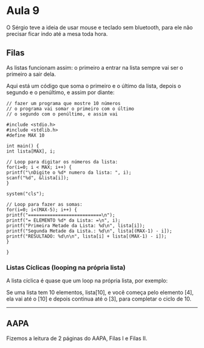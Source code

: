 # Aula 9

O Sérgio teve a ideia de usar mouse e teclado sem bluetooth, para ele não precisar ficar indo até a mesa toda hora.

## Filas
As listas funcionam assim: o primeiro a entrar na lista sempre vai ser o primeiro a sair dela.

Aqui está um código que soma o primeiro e o último da lista, depois o segundo e o penúltimo, e assim por diante:

```
// fazer um programa que mostre 10 números
// o programa vai somar o primeiro com o último
// o segundo com o penúltimo, e assim vai

#include <stdio.h>
#include <stdlib.h>
#define MAX 10

int main() {
int lista[MAX], i;

// Loop para digitar os números da lista:
for(i=0; i < MAX; i++) {
printf("\nDigite o %d* numero da lista: ", i);
scanf("%d", &lista[i]);
}

system("cls");

// Loop para fazer as somas:
for(i=0; i<(MAX-5); i++) {
printf("===========================\n");
printf("= ELEMENTO %d* da Lista: =\n", i);
printf("Primeira Metade da Lista: %d\n", lista[i]);
printf("Segunda Metade da Lista.: %d\n", lista[(MAX-1) - i]);
printf("RESULTADO: %d\n\n", lista[i] + lista[(MAX-1) - i]);
}

}
```

### Listas Cíclicas (looping na própria lista)

A lista cíclica é quase que um loop na própria lista, por exemplo:

Se uma lista tem 10 elementos, lista[10], e você começa pelo elemento [4], ela vai até o [10] e depois continua até o [3], para completar o ciclo de 10.

---

## AAPA

Fizemos a leitura de 2 páginas do AAPA, Filas I e Filas II.